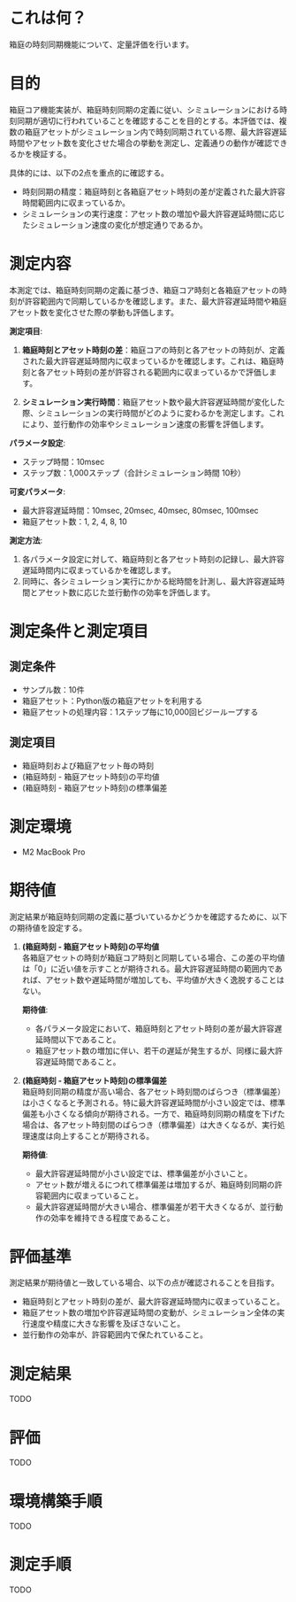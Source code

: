 # これは何？

箱庭の時刻同期機能について、定量評価を行います。

# 目的

箱庭コア機能実装が、箱庭時刻同期の定義に従い、シミュレーションにおける時刻同期が適切に行われていることを確認することを目的とする。本評価では、複数の箱庭アセットがシミュレーション内で時刻同期されている際、最大許容遅延時間やアセット数を変化させた場合の挙動を測定し、定義通りの動作が確認できるかを検証する。

具体的には、以下の2点を重点的に確認する。

* 時刻同期の精度：箱庭時刻と各箱庭アセット時刻の差が定義された最大許容時間範囲内に収まっているか。
* シミュレーションの実行速度：アセット数の増加や最大許容遅延時間に応じたシミュレーション速度の変化が想定通りであるか。


# 測定内容

本測定では、箱庭時刻同期の定義に基づき、箱庭コア時刻と各箱庭アセットの時刻が許容範囲内で同期しているかを確認します。また、最大許容遅延時間や箱庭アセット数を変化させた際の挙動も評価します。

**測定項目**:
1. **箱庭時刻とアセット時刻の差**：箱庭コアの時刻と各アセットの時刻が、定義された最大許容遅延時間内に収まっているかを確認します。これは、箱庭時刻と各アセット時刻の差が許容される範囲内に収まっているかで評価します。

2. **シミュレーション実行時間**：箱庭アセット数や最大許容遅延時間が変化した際、シミュレーションの実行時間がどのように変わるかを測定します。これにより、並行動作の効率やシミュレーション速度の影響を評価します。

**パラメータ設定**:
- ステップ時間：10msec
- ステップ数：1,000ステップ（合計シミュレーション時間 10秒）

**可変パラメータ**:
- 最大許容遅延時間：10msec, 20msec, 40msec, 80msec, 100msec
- 箱庭アセット数：1, 2, 4, 8, 10

**測定方法**:
1. 各パラメータ設定に対して、箱庭時刻と各アセット時刻の記録し、最大許容遅延時間内に収まっているかを確認します。
2. 同時に、各シミュレーション実行にかかる総時間を計測し、最大許容遅延時間とアセット数に応じた並行動作の効率を評価します。

# 測定条件と測定項目

## 測定条件

- サンプル数：10件
- 箱庭アセット：Python版の箱庭アセットを利用する
- 箱庭アセットの処理内容：1ステップ毎に10,000回ビジーループする

## 測定項目

- 箱庭時刻および箱庭アセット毎の時刻
- (箱庭時刻 - 箱庭アセット時刻)の平均値
- (箱庭時刻 - 箱庭アセット時刻)の標準偏差

# 測定環境

- M2 MacBook Pro

# 期待値

測定結果が箱庭時刻同期の定義に基づいているかどうかを確認するために、以下の期待値を設定する。

1. **(箱庭時刻 - 箱庭アセット時刻)の平均値**  
   各箱庭アセットの時刻が箱庭コア時刻と同期している場合、この差の平均値は「0」に近い値を示すことが期待される。最大許容遅延時間の範囲内であれば、アセット数や遅延時間が増加しても、平均値が大きく逸脱することはない。

   **期待値**:  
   - 各パラメータ設定において、箱庭時刻とアセット時刻の差が最大許容遅延時間以下であること。
   - 箱庭アセット数の増加に伴い、若干の遅延が発生するが、同様に最大許容遅延時間であること。

2. **(箱庭時刻 - 箱庭アセット時刻)の標準偏差**  
   箱庭時刻同期の精度が高い場合、各アセット時刻間のばらつき（標準偏差）は小さくなると予測される。特に最大許容遅延時間が小さい設定では、標準偏差も小さくなる傾向が期待される。一方で、箱庭時刻同期の精度を下げた場合は、各アセット時刻間のばらつき（標準偏差）は大きくなるが、実行処理速度は向上することが期待される。

   **期待値**:  
   - 最大許容遅延時間が小さい設定では、標準偏差が小さいこと。
   - アセット数が増えるにつれて標準偏差は増加するが、箱庭時刻同期の許容範囲内に収まっていること。
   - 最大許容遅延時間が大きい場合、標準偏差が若干大きくなるが、並行動作の効率を維持できる程度であること。


# 評価基準

測定結果が期待値と一致している場合、以下の点が確認されることを目指す。
- 箱庭時刻とアセット時刻の差が、最大許容遅延時間内に収まっていること。
- 箱庭アセット数の増加や許容遅延時間の変動が、シミュレーション全体の実行速度や精度に大きな影響を及ぼさないこと。
- 並行動作の効率が、許容範囲内で保たれていること。


# 測定結果

TODO

# 評価

TODO

# 環境構築手順

TODO

# 測定手順

TODO

